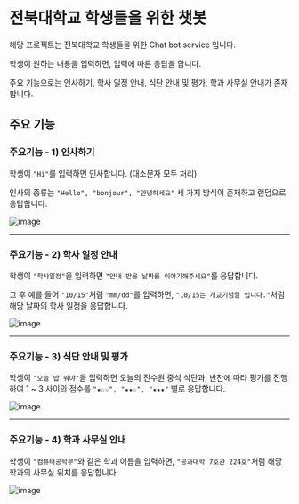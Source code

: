 # 전북대학교 학생들을 위한 챗봇

해당 프로젝트는 전북대학교 학생들을 위한 Chat bot service 입니다.

학생이 원하는 내용을 입력하면, 입력에 따른 응답을 합니다.

주요 기능으로는 인사하기, 학사 일정 안내, 식단 안내 및 평가, 학과 사무실 안내가 존재합니다.

## 주요 기능

### 주요기능 - 1) 인사하기

학생이 `"Hi"`를 입력하면 인사합니다. (대소문자 모두 처리)

인사의 종류는 `"Hello", "bonjour", "안녕하세요"` 세 가지 방식이 존재하고 랜덤으로 응답합니다.

![image](https://user-images.githubusercontent.com/112867282/203094517-900f834f-f09d-450e-a402-88aea457c5e7.png)

---

### 주요기능 - 2) 학사 일정 안내

학생이 `"학사일정"`을 입력하면 `"안내 받을 날짜를 이야기해주세요"`를 응답합니다.

그 후 예를 들어 `"10/15"`처럼 `"mm/dd"`를 입력하면, `"10/15는 개교기념일 입니다."`처럼 해당 날짜의 학사 일정을 응답합니다.

![image](https://user-images.githubusercontent.com/40075034/203595104-9ac40e25-f709-48c4-a83a-9c7c1f834d7d.png)

---

### 주요기능 - 3) 식단 안내 및 평가

학생이 `"오늘 밥 뭐야"`을 입력하면 오늘의 진수원 중식 식단과, 반찬에 따라 평가를 진행하여 1 ~ 3 사이의 점수를 `"★☆☆", "★★☆", "★★★"` 별로 응답합니다.

![image](https://user-images.githubusercontent.com/112867282/203094783-7acbc23e-e5e1-413a-abf6-748dba9fe03a.png)

---

### 주요기능 - 4) 학과 사무실 안내

학생이 `"컴퓨터공학부"`와 같은 학과 이름을 입력하면, `"공과대학 7호관 224호"`처럼 해당 학과의 사무실 위치를 응답합니다.

![image](https://user-images.githubusercontent.com/112867282/203096496-a67051c3-2b65-415c-8365-3cae29b473c1.png)
